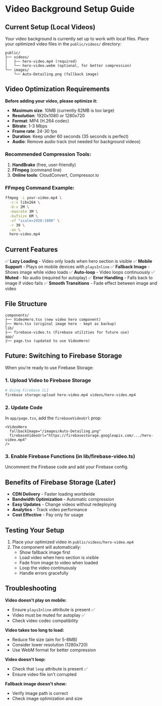 # Video Background Setup Guide

## Current Setup (Local Videos)

Your video background is currently set up to work with local files. Place your optimized video files in the `public/videos/` directory:

```
public/
├── videos/
│   ├── hero-video.mp4 (required)
│   └── hero-video.webm (optional, for better compression)
└── images/
    └── Auto-Detailing.png (fallback image)
```

## Video Optimization Requirements

**Before adding your video, please optimize it:**

- **Maximum size**: 10MB (currently 62MB is too large)
- **Resolution**: 1920x1080 or 1280x720
- **Format**: MP4 (H.264 codec)
- **Bitrate**: 1-3 Mbps
- **Frame rate**: 24-30 fps
- **Duration**: Keep under 60 seconds (35 seconds is perfect)
- **Audio**: Remove audio track (not needed for background videos)

### Recommended Compression Tools:

1. **HandBrake** (free, user-friendly)
2. **FFmpeg** (command line)
3. **Online tools**: CloudConvert, Compressor.io

### FFmpeg Command Example:

```bash
ffmpeg -i your-video.mp4 \
  -c:v libx264 \
  -b:v 2M \
  -maxrate 3M \
  -bufsize 6M \
  -vf "scale=1920:1080" \
  -r 30 \
  -an \
  hero-video.mp4
```

## Current Features

✅ **Lazy Loading** - Video only loads when hero section is visible
✅ **Mobile Support** - Plays on mobile devices with `playsInline`
✅ **Fallback Image** - Shows image while video loads
✅ **Auto-loop** - Video loops continuously
✅ **Muted** - No audio (required for autoplay)
✅ **Error Handling** - Falls back to image if video fails
✅ **Smooth Transitions** - Fade effect between image and video

## File Structure

```
components/
├── VideoHero.tsx (new video hero component)
├── Hero.tsx (original image hero - kept as backup)
lib/
├── firebase-video.ts (Firebase utilities for future use)
app/
├── page.tsx (updated to use VideoHero)
```

## Future: Switching to Firebase Storage

When you're ready to use Firebase Storage:

### 1. Upload Video to Firebase Storage

```bash
# Using Firebase CLI
firebase storage:upload hero-video.mp4 videos/hero-video.mp4
```

### 2. Update Code

In `app/page.tsx`, add the `firebaseVideoUrl` prop:

```tsx
<VideoHero
  fallbackImage="/images/Auto-Detailing.png"
  firebaseVideoUrl="https://firebasestorage.googleapis.com/.../hero-video.mp4"
/>
```

### 3. Enable Firebase Functions (in lib/firebase-video.ts)

Uncomment the Firebase code and add your Firebase config.

## Benefits of Firebase Storage (Later)

- **CDN Delivery** - Faster loading worldwide
- **Bandwidth Optimization** - Automatic compression
- **Easy Updates** - Change videos without redeploying
- **Analytics** - Track video performance
- **Cost Effective** - Pay only for usage

## Testing Your Setup

1. Place your optimized video in `public/videos/hero-video.mp4`
2. The component will automatically:
   - Show fallback image first
   - Load video when hero section is visible
   - Fade from image to video when loaded
   - Loop the video continuously
   - Handle errors gracefully

## Troubleshooting

**Video doesn't play on mobile:**

- Ensure `playsInline` attribute is present ✅
- Video must be muted for autoplay ✅
- Check video codec compatibility

**Video takes too long to load:**

- Reduce file size (aim for 5-8MB)
- Consider lower resolution (1280x720)
- Use WebM format for better compression

**Video doesn't loop:**

- Check that `loop` attribute is present ✅
- Ensure video file isn't corrupted

**Fallback image doesn't show:**

- Verify image path is correct
- Check image optimization and size

